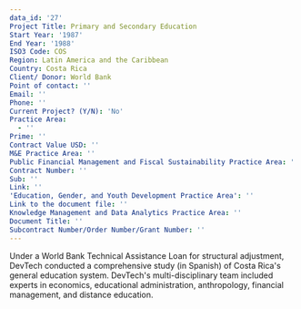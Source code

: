 ```yaml
---
data_id: '27'
Project Title: Primary and Secondary Education
Start Year: '1987'
End Year: '1988'
ISO3 Code: COS
Region: Latin America and the Caribbean
Country: Costa Rica
Client/ Donor: World Bank
Point of contact: ''
Email: ''
Phone: ''
Current Project? (Y/N): 'No'
Practice Area:
  - ''
Prime: ''
Contract Value USD: ''
M&E Practice Area: ''
Public Financial Management and Fiscal Sustainability Practice Area: ''
Contract Number: ''
Sub: ''
Link: ''
'Education, Gender, and Youth Development Practice Area': ''
Link to the document file: ''
Knowledge Management and Data Analytics Practice Area: ''
Document Title: ''
Subcontract Number/Order Number/Grant Number: ''
---
```

Under a World Bank Technical Assistance Loan for structural adjustment, DevTech conducted a comprehensive study (in Spanish) of Costa Rica's general education system. DevTech's multi-disciplinary team included experts in economics, educational administration, anthropology, financial management, and distance education.